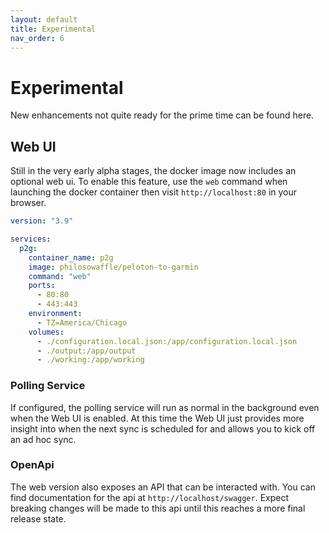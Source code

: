 ```yaml
---
layout: default
title: Experimental
nav_order: 6
---
```


# Experimental

New enhancements not quite ready for the prime time can be found here.

## Web UI

Still in the very early alpha stages, the docker image now includes an optional web ui.  To enable this feature, use the `web` command when launching the docker container then visit `http://localhost:80` in your browser.

```yaml
version: "3.9"

services:
  p2g:
    container_name: p2g
    image: philosowaffle/peloton-to-garmin
    command: "web"
    ports:
      - 80:80
      - 443:443
    environment:
      - TZ=America/Chicago
    volumes:
      - ./configuration.local.json:/app/configuration.local.json
      - ./output:/app/output
      - ./working:/app/working
```

### Polling Service

If configured, the polling service will run as normal in the background even when the Web UI is enabled.  At this time the Web UI just provides more insight into when the next sync is scheduled for and allows you to kick off an ad hoc sync.

### OpenApi

The web version also exposes an API that can be interacted with. You can find documentation for the api at `http://localhost/swagger`.  Expect breaking changes will be made to this api until this reaches a more final release state.